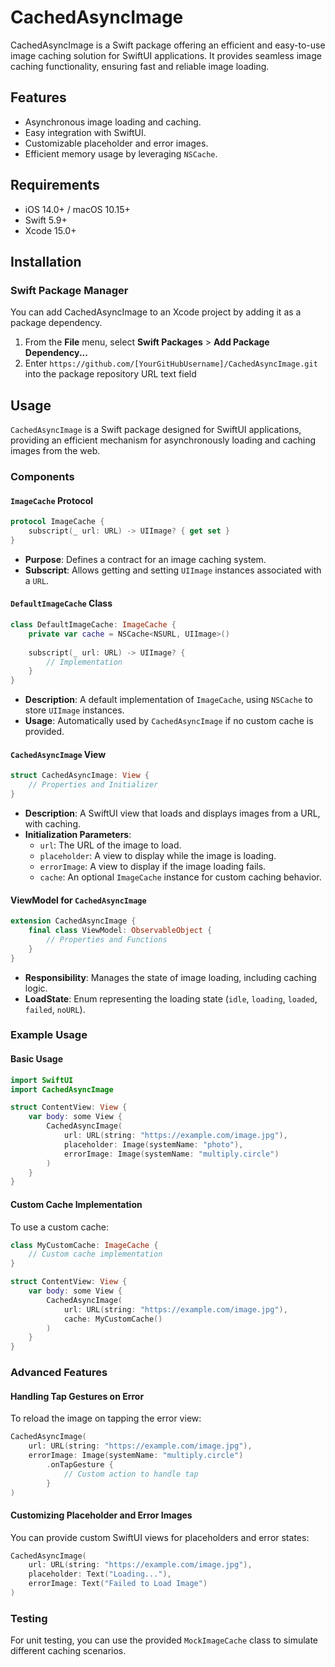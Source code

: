 # CachedAsyncImage

CachedAsyncImage is a Swift package offering an efficient and easy-to-use image caching solution for SwiftUI applications. It provides seamless image caching functionality, ensuring fast and reliable image loading.

## Features

- Asynchronous image loading and caching.
- Easy integration with SwiftUI.
- Customizable placeholder and error images.
- Efficient memory usage by leveraging `NSCache`.

## Requirements

- iOS 14.0+ / macOS 10.15+
- Swift 5.9+
- Xcode 15.0+

## Installation

### Swift Package Manager

You can add CachedAsyncImage to an Xcode project by adding it as a package dependency.

1. From the **File** menu, select **Swift Packages** > **Add Package Dependency...**
2. Enter `https://github.com/[YourGitHubUsername]/CachedAsyncImage.git` into the package repository URL text field

## Usage

`CachedAsyncImage` is a Swift package designed for SwiftUI applications, providing an efficient mechanism for asynchronously loading and caching images from the web. 

### Components

#### `ImageCache` Protocol

```swift
protocol ImageCache {
    subscript(_ url: URL) -> UIImage? { get set }
}
```

- **Purpose**: Defines a contract for an image caching system.
- **Subscript**: Allows getting and setting `UIImage` instances associated with a `URL`.

#### `DefaultImageCache` Class

```swift
class DefaultImageCache: ImageCache {
    private var cache = NSCache<NSURL, UIImage>()
    
    subscript(_ url: URL) -> UIImage? {
        // Implementation
    }
}
```

- **Description**: A default implementation of `ImageCache`, using `NSCache` to store `UIImage` instances.
- **Usage**: Automatically used by `CachedAsyncImage` if no custom cache is provided.

#### `CachedAsyncImage` View

```swift
struct CachedAsyncImage: View {
    // Properties and Initializer
}
```

- **Description**: A SwiftUI view that loads and displays images from a URL, with caching.
- **Initialization Parameters**:
  - `url`: The URL of the image to load.
  - `placeholder`: A view to display while the image is loading.
  - `errorImage`: A view to display if the image loading fails.
  - `cache`: An optional `ImageCache` instance for custom caching behavior.

#### ViewModel for `CachedAsyncImage`

```swift
extension CachedAsyncImage {
    final class ViewModel: ObservableObject {
        // Properties and Functions
    }
}
```

- **Responsibility**: Manages the state of image loading, including caching logic.
- **LoadState**: Enum representing the loading state (`idle`, `loading`, `loaded`, `failed`, `noURL`).

### Example Usage

#### Basic Usage

```swift
import SwiftUI
import CachedAsyncImage

struct ContentView: View {
    var body: some View {
        CachedAsyncImage(
            url: URL(string: "https://example.com/image.jpg"),
            placeholder: Image(systemName: "photo"),
            errorImage: Image(systemName: "multiply.circle")
        )
    }
}
```

#### Custom Cache Implementation

To use a custom cache:

```swift
class MyCustomCache: ImageCache {
    // Custom cache implementation
}

struct ContentView: View {
    var body: some View {
        CachedAsyncImage(
            url: URL(string: "https://example.com/image.jpg"),
            cache: MyCustomCache()
        )
    }
}
```

### Advanced Features

#### Handling Tap Gestures on Error

To reload the image on tapping the error view:

```swift
CachedAsyncImage(
    url: URL(string: "https://example.com/image.jpg"),
    errorImage: Image(systemName: "multiply.circle")
        .onTapGesture {
            // Custom action to handle tap
        }
)
```

#### Customizing Placeholder and Error Images

You can provide custom SwiftUI views for placeholders and error states:

```swift
CachedAsyncImage(
    url: URL(string: "https://example.com/image.jpg"),
    placeholder: Text("Loading..."),
    errorImage: Text("Failed to Load Image")
)
```

### Testing

For unit testing, you can use the provided `MockImageCache` class to simulate different caching scenarios.
